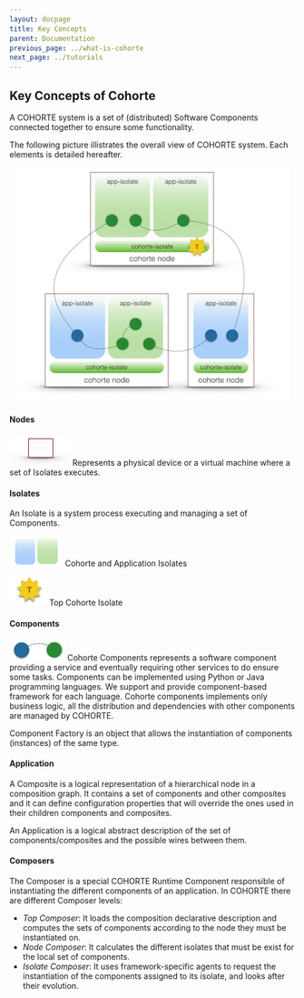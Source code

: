 ```yaml
---
layout: docpage
title: Key Concepts
parent: Documentation
previous_page: ../what-is-cohorte
next_page: ../tutorials
---
```


## Key Concepts of Cohorte 

A COHORTE system is a set of (distributed) Software Components connected together to ensure some functionality. 

The following picture illistrates the overall view of COHORTE system. Each elements is detailed hereafter.

<p style="text-align:center;"> 
<img src="cohorte-concepts.png"/>
</p>

#### Nodes

![Cohorte Node](cohorte-node.png) Represents a physical device or a virtual machine where a set of Isolates executes.

#### Isolates

An Isolate is a system process executing and managing a set of Components.

![Cohorte Isolates](cohorte-composites.png) Cohorte and Application Isolates

![Cohoret Top Isolate](cohorte-top-isolate.png) Top Cohorte Isolate

#### Components

![Cohorte Components](cohorte-components.png) Cohorte Components represents a software component providing a service and eventually requiring other services to do ensure some tasks. Components can be implemented using Python or Java programming languages. We support and provide component-based framework for each language.
Cohorte components implements only business logic, all the distribution and dependencies with other components are managed by COHORTE. 

Component Factory is an object that allows the instantiation of components (instances) of the same type.

#### Application

A Composite is a logical representation of a hierarchical node in a composition graph. It contains a set of components and other composites and it can define configuration properties that will override the ones used in their children components and composites.

An Application is a logical abstract description of the set of components/composites and the possible wires between them.

#### Composers

The Composer is a special COHORTE Runtime Component responsible of instantiating the different components of an application. In COHORTE there are different Composer levels:

 * *Top Composer*: It loads the composition declarative description and computes the sets of components according to the node they must be instantiated on.
 * *Node Composer*: It calculates the different isolates that must be exist for the local set of components.
 * *Isolate Composer*: It uses framework-specific agents to request the instantiation of the components assigned to its isolate, and looks after their evolution.

